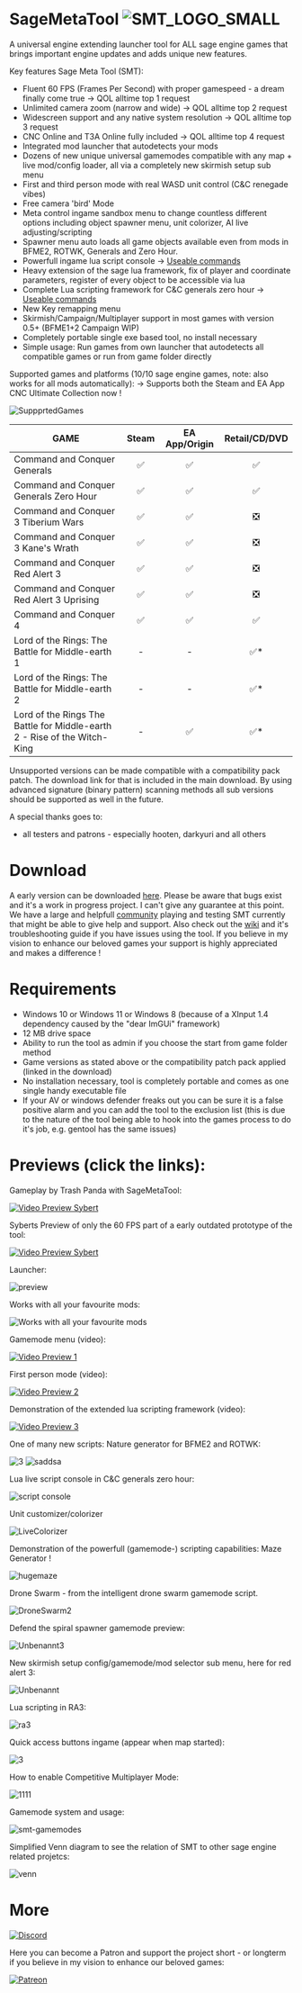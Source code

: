 # SageMetaTool ![SMT_LOGO_SMALL](https://user-images.githubusercontent.com/26028969/204862762-d60eb930-4acc-4211-a5e4-4744f0ee100a.png)

A universal engine extending launcher tool for ALL sage engine games that brings important engine updates and adds unique new features.

Key features Sage Meta Tool (SMT):
- Fluent 60 FPS (Frames Per Second) with proper gamespeed - a dream finally come true -> QOL alltime top 1 request
- Unlimited camera zoom (narrow and wide) -> QOL alltime top 2 request
- Widescreen support and any native system resolution -> QOL alltime top 3 request
- CNC Online and T3A Online fully included -> QOL alltime top 4 request
- Integrated mod launcher that autodetects your mods
- Dozens of new unique universal gamemodes compatible with any map + live mod/config loader, all via a completely new skirmish setup sub menu
- First and third person mode with real WASD unit control (C&C renegade vibes)
- Free camera 'bird' Mode
- Meta control ingame sandbox menu to change countless different options including object spawner menu, unit colorizer, AI live adjusting/scripting
- Spawner menu auto loads all game objects available even from mods in BFME2, ROTWK, Generals and Zero Hour. 
- Powerfull ingame lua script console -> [Useable commands](https://pastebin.com/xHHGCVZ1)
- Heavy extension of the sage lua framework, fix of player and coordinate parameters, register of every object to be accessible via lua
- Complete Lua scripting framework for C&C generals zero hour -> [Useable commands](https://github.com/MetaIdea/SageMetaTool/wiki/CNC-Generals-Zero-hour---Lua-Functions#executeactionevaluatecondition)
- New Key remapping menu
- Skirmish/Campaign/Multiplayer support in most games with version 0.5+ (BFME1+2 Campaign WIP)
- Completely portable single exe based tool, no install necessary
- Simple usage: Run games from own launcher that autodetects all compatible games or run from game folder directly

Supported games and platforms (10/10 sage engine games, note: also works for all mods automatically):
-> Supports both the Steam and EA App CNC Ultimate Collection now !

![SuppprtedGames](https://user-images.githubusercontent.com/26028969/145710215-ffac9e00-9a3d-4dc6-ae7b-0cbf4d328c0a.PNG)

| GAME	                                                                   | Steam | EA App/Origin | Retail/CD/DVD |
| ------------------------------------------------------------------------ | :---: | :-----------: | :-----------: |
| Command and Conquer Generals                                             | ✅    | ✅            | ✅            |
| Command and Conquer Generals Zero Hour                                   | ✅    | ✅            | ✅            |
| Command and Conquer 3 Tiberium Wars                                      | ✅    | ✅            | ❎            |
| Command and Conquer 3 Kane's Wrath                                       | ✅    | ✅            | ❎            |
| Command and Conquer Red Alert 3                                          | ✅    | ✅            | ❎            |
| Command and Conquer Red Alert 3 Uprising                                 | ✅    | ✅            | ❎            |
| Command and Conquer 4                                                    | ✅    | ✅            | ✅            |
| Lord of the Rings: The Battle for Middle-earth 1                         | -     | -             | ✅*           |
| Lord of the Rings: The Battle for Middle-earth 2                         | -     | -             | ✅*           |
| Lord of the Rings The Battle for Middle-earth 2 - Rise of the Witch-King | -     | ✅            | ✅*           |

Unsupported versions can be made compatible with a compatibility pack patch. The download link for that is included in the main download.
By using advanced signature (binary pattern) scanning methods all sub versions should be supported as well in the future.

A special thanks goes to:

- all testers and patrons - especially hooten, darkyuri and all others

# Download

A early version can be downloaded [here](https://www.patreon.com/posts/53702342). Please be aware that bugs exist and it's a work in progress project.
I can't give any guarantee at this point. We have a large and helpfull [community](https://www.patreon.com/posts/52801927) playing and testing SMT currently that might be able to give help and support. Also check out the [wiki](https://github.com/MetaIdea/SageMetaTool/wiki#faq) and it's troubleshooting guide if you have issues using the tool. If you believe in my vision to enhance our beloved games your support is highly appreciated and makes a difference !

# Requirements

- Windows 10 or Windows 11 or Windows 8 (because of a XInput 1.4 dependency caused by the "dear ImGUi" framework)
- 12 MB drive space
- Ability to run the tool as admin if you choose the start from game folder method
- Game versions as stated above or the compatibility patch pack applied (linked in the download)
- No installation necessary, tool is completely portable and comes as one single handy executable file
- If your AV or windows defender freaks out you can be sure it is a false positive alarm and you can add the tool to the exclusion list
(this is due to the nature of the tool being able to hook into the games process to do it's job, e.g. gentool has the same issues)

# Previews (click the links):

Gameplay by Trash Panda with SageMetaTool:

[![Video Preview Sybert](https://img.youtube.com/vi/oTZz1GMJpaA/0.jpg)](https://youtu.be/oTZz1GMJpaA)

Syberts Preview of only the 60 FPS part of a early outdated prototype of the tool:

[![Video Preview Sybert](https://img.youtube.com/vi/atDykrfu-wU/0.jpg)](https://www.youtube.com/watch?v=atDykrfu-wU)

Launcher:

![preview](https://user-images.githubusercontent.com/26028969/125347144-dd0b5000-e35a-11eb-9f2a-9577563aceb7.JPG)

Works with all your favourite mods:

![Works with all your favourite mods](https://user-images.githubusercontent.com/26028969/204860800-02ffb7ff-7b86-42fa-94c3-70f4feff02ac.PNG)

Gamemode menu (video):

[![Video Preview 1](https://img.youtube.com/vi/hn2ikuj7288/0.jpg)](https://www.youtube.com/watch?v=hn2ikuj7288)

First person mode (video):

[![Video Preview 2](https://img.youtube.com/vi/iyZFXCaPxiU/0.jpg)](https://www.youtube.com/watch?v=iyZFXCaPxiU)

Demonstration of the extended lua scripting framework (video):

[![Video Preview 3](https://img.youtube.com/vi/sMp1uMzCIdk/0.jpg)](https://www.youtube.com/watch?v=sMp1uMzCIdk)

One of many new scripts: Nature generator for BFME2 and ROTWK:

![3](https://user-images.githubusercontent.com/26028969/123271899-8f40bc00-d501-11eb-9ba1-cf3d2df106f3.JPG)
![saddsa](https://user-images.githubusercontent.com/26028969/123271936-9962ba80-d501-11eb-9f5a-0ffdae52adf5.JPG)

Lua live script console in C&C generals zero hour:

![script console](https://user-images.githubusercontent.com/26028969/123272044-af707b00-d501-11eb-86ab-486bd4d24d6a.JPG)

Unit customizer/colorizer

![LiveColorizer](https://user-images.githubusercontent.com/26028969/145855539-22588b43-c8fd-4d02-948c-9002ddf58162.JPG)

Demonstration of the powerfull (gamemode-) scripting capabilities: Maze Generator !

![hugemaze](https://user-images.githubusercontent.com/26028969/145855806-e2f4a6a7-9ae3-4e44-8e20-909122cfa71f.JPG)

 Drone Swarm - from the intelligent drone swarm gamemode script.

 ![DroneSwarm2](https://user-images.githubusercontent.com/26028969/145855915-13852ab0-6e34-4ae6-926d-b5c690e2a79d.JPG)

 Defend the spiral spawner gamemode preview:

 ![Unbenannt3](https://user-images.githubusercontent.com/26028969/145856100-ba3cfb64-fe96-4078-a317-d1d75177fec5.JPG)

New skirmish setup config/gamemode/mod selector sub menu, here for red alert 3:

![Unbenannt](https://user-images.githubusercontent.com/26028969/145856224-103ede5d-6fff-4aab-96c7-5cc396c716f3.JPG)

Lua scripting in RA3:

![ra3](https://user-images.githubusercontent.com/26028969/145856291-79c88baf-66e8-4e8c-a774-ade5ea1c234f.PNG)

Quick access buttons ingame (appear when map started):

![3](https://user-images.githubusercontent.com/26028969/155856496-898c3df1-3313-4f24-93cc-4d7ba00fa710.PNG)

How to enable Competitive Multiplayer Mode:

![1111](https://user-images.githubusercontent.com/26028969/201093299-d5af8ae8-e072-4cc2-a3b1-6580a09e6d56.PNG)

Gamemode system and usage:

![smt-gamemodes](https://user-images.githubusercontent.com/26028969/145856442-aaf583da-d01e-4f18-8363-15f61b713620.jpg)

Simplified Venn diagram to see the relation of SMT to other sage engine related projetcs: 

![venn](https://user-images.githubusercontent.com/26028969/145856762-990a5387-37e8-4b12-8ca6-f6463dd5f231.png)

# More

[![Discord](https://discord.com/assets/ff41b628a47ef3141164bfedb04fb220.png)](https://www.patreon.com/posts/52801927)

Here you can become a Patron and support the project short - or longterm if you believe in my vision to enhance our beloved games:

[![Patreon](https://not2grand.co.uk/wp-content/uploads/2018/07/patreon-logo.png)](https://www.patreon.com/metaidea)
